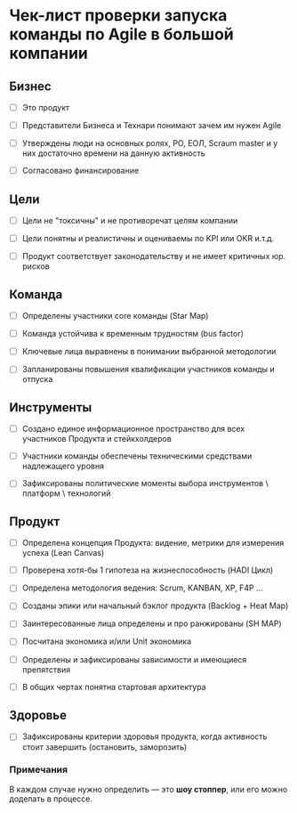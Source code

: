 # Чек-лист проверки запуска команды по Agile в большой компании


## Бизнес
- [ ] Это продукт
- [ ] Представители Бизнеса и Технари понимают зачем им нужен Agile
- [ ] Утверждены люди на основных ролях, PO, ЕОЛ, Scraum master и у них достаточно времени на данную активность
- [ ] Согласовано финансирование


## Цели
- [ ] Цели не "токсичны" и не противоречат целям компании
- [ ] Цели понятны и реалистичны и оцениваемы по KPI или OKR и.т.д.
- [ ] Продукт соответствует законодательству и не имеет критичных юр. рисков


## Команда
- [ ] Определены участники core команды (Star Map)
- [ ] Команда устойчива к временным трудностям (bus factor)
- [ ] Ключевые лица выравнены в понимании выбранной методологии
- [ ] Запланированы повышения квалификации участников команды и отпуска 


## Инструменты 
- [ ] Создано единое информационное пространство для всех участников Продукта и стейкхолдеров
- [ ] Участники команды обеспечены техническими средствами надлежащего уровня 
- [ ] Зафиксированы политические моменты выбора инструментов \ платформ \ технологий



## Продукт
- [ ] Определена концепция Продукта: видение, метрики для измерения успеха (Lean Canvas)
- [ ] Проверена хотя-бы 1 гипотеза на жизнеспособность (HADI Цикл) 
- [ ] Определена методология ведения: Scrum, KANBAN, XP, F4P ...
- [ ] Созданы эпики или начальный бэклог продукта (Backlog + Heat Map)
- [ ] Заинтересованные лица определены и про ранжированы (SH MAP)
- [ ] Посчитана экономика и/или Unit экономика
- [ ] Определены и зафиксированы зависимости и имеющиеся препятствия
- [ ] В общих чертах понятна стартовая архитектура 


## Здоровье 
- [ ] Зафиксированы критерии здоровья продукта, когда активность стоит завершить (остановить, заморозить)



### Примечания 
В каждом случае нужно определить — это **шоу стоппер**, или его можно доделать в процессе.
